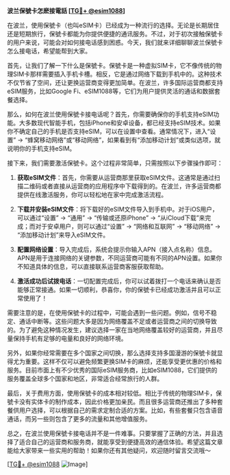 **波兰保號卡怎麽接電話 [[TG💪+ @esim1088](https://t.me/s/esim1088)]**

在波兰，使用保號卡（也叫eSIM卡）已经成为一种流行的选择。无论是长期居住还是短期旅行，保號卡都能为你提供便捷的通讯服务。不过，对于初次接触保號卡的用户来说，可能会对如何接电话感到困惑。今天，我们就来详细聊聊波兰保號卡怎么接电话，希望能帮到大家。

首先，让我们了解一下什么是保號卡。保號卡是一种虚拟SIM卡，它不像传统的物理SIM卡那样需要插入手机卡槽。相反，它是通过网络下载到手机中的。这种技术不仅节省了空间，还让更换运营商变得更加简单。在波兰，许多国际运营商都支持eSIM服务，比如Google Fi、eSIM1088等，它们为用户提供灵活的通话和数据套餐选择。

那么，如何在波兰使用保號卡接电话呢？首先，你需要确保你的手机支持eSIM功能。大多数现代智能手机，包括iPhone和安卓设备，都已经支持eSIM技术。如果你不确定自己的手机是否支持eSIM，可以在设置中查看。通常情况下，进入“设置” -> “蜂窝移动网络”或“移动网络”，如果看到有“添加移动计划”或类似选项，就说明你的手机支持eSIM。

接下来，我们需要激活保號卡。这个过程非常简单，只需按照以下步骤操作即可：

1. **获取eSIM文件**：首先，你需要从运营商那里获取eSIM文件。这通常是通过扫描二维码或者直接从运营商的应用程序中下载得到的。在波兰，许多运营商都提供在线激活服务，你可以轻松地在家中完成激活流程。

2. **下载并安装eSIM文件**：将下载好的eSIM文件导入到手机中。对于iOS用户，可以通过“设置” -> “通用” -> “传输或还原iPhone” -> “从iCloud下载”来完成；而对于安卓用户，则可以通过“设置” -> “网络和互联网” -> “移动网络” -> “添加移动计划”来导入eSIM文件。

3. **配置网络设置**：导入完成后，系统会提示你输入APN（接入点名称）信息。APN是用于连接网络的关键参数，不同运营商可能有不同的APN设置。如果你不知道具体的信息，可以直接联系运营商客服获取帮助。

4. **激活成功后试拨电话**：一切配置完成后，你可以试着拨打一个电话来确认是否能够正常接通。如果一切顺利，恭喜你，你的保號卡已经成功激活并且可以正常使用了！

需要注意的是，在使用保號卡的过程中，可能会遇到一些问题。例如，信号不稳定、通话中断等。这些问题大多是因为网络覆盖不足或者运营商之间的切换导致的。为了避免这种情况发生，建议选择一家在当地网络覆盖较好的运营商，并且尽量保持手机有足够的电量和良好的网络环境。

另外，如果你经常需要在多个国家之间切换，那么选择支持多国漫游的保號卡就显得尤为重要。这样不仅可以避免频繁更换SIM卡的麻烦，还能享受更优惠的价格和服务。目前市面上有不少优秀的国际eSIM服务商，比如eSIM1088，它们提供的服务覆盖全球多个国家和地区，非常适合经常旅行的人群。

最后，关于费用方面，使用保號卡的成本相对较低。相比于传统的物理SIM卡，保號卡没有实体卡的制作成本，因此价格更加亲民。而且很多运营商还推出了多种套餐供用户选择，可以根据自己的需求定制合适的方案。比如，有些套餐只包含语音通话，而另一些则包含了更多的流量和其他增值服务。

总之，在波兰使用保號卡接电话并不是一件难事。只要掌握了正确的方法，并且选择了适合自己的运营商和服务商，就能享受到便捷高效的通信体验。希望这篇文章能给大家带来一些实用的帮助！如果你还有其他疑问，欢迎随时留言交流哦～

[[TG💪+ @esim1088](https://t.me/s/esim1088) ![Image](https://i.postimg.cc/4NQfJmqS/Snipaste-2025-05-13-00-14-12.png)]